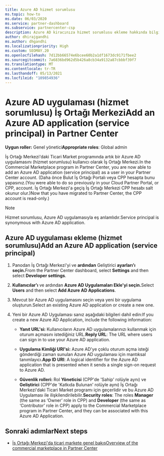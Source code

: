 ```yaml
---
title: Azure AD hizmet sorumlusu
ms.topic: how-to
ms.date: 06/03/2020
ms.service: partner-dashboard
ms.subservice: partnercenter-csp
description: Azure AD kiracınıza hizmet sorumlusu ekleme hakkında bilgi edinin. Bunun için azure ad uygulaması (hizmet sorumlusu) İş Ortağı Merkezi.
author: dhirajgandhi
ms.author: dhgandhi
ms.localizationpriority: High
ms.custom: SEOMAY.20
ms.openlocfilehash: 7d12bb66574e6bcee60b2a1df1673dc9171fbee2
ms.sourcegitcommit: 7a6836bd962d5b426a8cb34a9132a87cbbbf39f7
ms.translationtype: MT
ms.contentlocale: tr-TR
ms.lasthandoff: 05/13/2021
ms.locfileid: "109854936"
---
```

# <a name="add-an-azure-ad-application-service-principal-in-partner-center"></a><span data-ttu-id="a797e-104">Azure AD uygulaması (hizmet sorumlusu) İş Ortağı Merkezi</span><span class="sxs-lookup"><span data-stu-id="a797e-104">Add an Azure AD application (service principal) in Partner Center</span></span>

<span data-ttu-id="a797e-105">**Uygun roller:** Genel yönetici</span><span class="sxs-lookup"><span data-stu-id="a797e-105">**Appropriate roles**: Global admin</span></span>

<span data-ttu-id="a797e-106">İş Ortağı Merkezi'daki Ticari Market programında artık bir Azure AD uygulamasını (hizmet sorumlusu) kullanıcı olarak İş Ortağı Merkezi.</span><span class="sxs-lookup"><span data-stu-id="a797e-106">In the Commercial Marketplace program in Partner Center, you are now able to add an Azure AD application (service principal) as a user in your Partner Center account.</span></span> <span data-ttu-id="a797e-107">(Daha önce Bulut İş Ortağı Portalı veya CPP hesapta bunu yapasınız.</span><span class="sxs-lookup"><span data-stu-id="a797e-107">(You were able to do so previously in your Cloud Partner Portal, or CPP, account.</span></span> <span data-ttu-id="a797e-108">İş Ortağı Merkezi'a geçiş İş Ortağı Merkezi CPP hesabı salt okunur olur.)</span><span class="sxs-lookup"><span data-stu-id="a797e-108">Now that you have migrated to Partner Center, the CPP account is read-only.)</span></span>
 
>[!Note] 
><span data-ttu-id="a797e-109">Hizmet sorumlusu, Azure AD uygulamasıyla eş anlamlıdır.</span><span class="sxs-lookup"><span data-stu-id="a797e-109">Service principal is synonymous with Azure AD application.</span></span>

## <a name="add-an-azure-ad-application-service-principal"></a><span data-ttu-id="a797e-110">Azure AD uygulaması ekleme (hizmet sorumlusu)</span><span class="sxs-lookup"><span data-stu-id="a797e-110">Add an Azure AD application (service principal)</span></span>

1. <span data-ttu-id="a797e-111">Panodan İş Ortağı Merkezi'yi ve **ardından** Geliştirici **ayarları'ı seçin.**</span><span class="sxs-lookup"><span data-stu-id="a797e-111">From the Partner Center dashboard, select **Settings** and then select **Developer settings**.</span></span>

2. <span data-ttu-id="a797e-112">**Kullanıcılar'ı** ve ardından **Azure AD Uygulamaları Ekle'yi seçin.**</span><span class="sxs-lookup"><span data-stu-id="a797e-112">Select **Users** and then select **Add Azure AD Applications**.</span></span>

3. <span data-ttu-id="a797e-113">Mevcut bir Azure AD uygulamasını seçin veya yeni bir uygulama oluşturun.</span><span class="sxs-lookup"><span data-stu-id="a797e-113">Select an existing Azure AD application or create a new one.</span></span>

4. <span data-ttu-id="a797e-114">Yeni bir Azure AD Uygulaması sanız aşağıdaki bilgileri dahil edin:</span><span class="sxs-lookup"><span data-stu-id="a797e-114">If you create a new Azure AD Application, include the following information:</span></span>  

   - <span data-ttu-id="a797e-115">**Yanıt URL'si:** Kullanıcıların Azure AD uygulamalarınızı kullanmak için oturum açmasını istediğiniz URL.</span><span class="sxs-lookup"><span data-stu-id="a797e-115">**Reply URL**: The URL where users can sign in to use your Azure AD application.</span></span>

   - <span data-ttu-id="a797e-116">**Uygulama Kimliği URI'si:** Azure AD'ye çoklu oturum açma isteği gönderdiği zaman sunulan Azure AD uygulaması için mantıksal tanımlayıcı.</span><span class="sxs-lookup"><span data-stu-id="a797e-116">**App ID URI**: A logical identifier for the Azure AD application that is presented when it sends a single sign-on request to Azure AD.</span></span>

   - <span data-ttu-id="a797e-117">**Güvenlik rolleri:** Rol **Yöneticisi** (CPP'de 'Sahip' rolüyle aynı) ve **Geliştirici** (CPP'de 'Katkıda Bulunan' rolüyle aynı) İş Ortağı Merkezi'daki Ticari Market programı için geçerlidir ve bu Azure AD Uygulaması ile ilişkilendirilebilir.</span><span class="sxs-lookup"><span data-stu-id="a797e-117">**Security roles**: The roles **Manager** (the same as  ‘Owner’ role in CPP) and **Developer** (the same as ‘Contributor’ role in CPP) apply to the Commercial Marketplace program in Partner Center, and they can be associated with this Azure AD Application.</span></span>  

## <a name="next-steps"></a><span data-ttu-id="a797e-118">Sonraki adımlar</span><span class="sxs-lookup"><span data-stu-id="a797e-118">Next steps</span></span>

- [<span data-ttu-id="a797e-119">İş Ortağı Merkezi'da ticari markete genel bakış</span><span class="sxs-lookup"><span data-stu-id="a797e-119">Overview of the commercial marketplace in Partner Center</span></span>](csp-commercial-marketplace-overview.md)